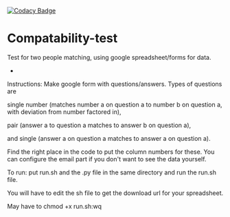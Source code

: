 [![Codacy Badge](https://api.codacy.com/project/badge/Grade/d469de280d8d4364ae46169c58c6b9f6)](https://www.codacy.com/app/maxm215/Compatability-test?utm_source=github.com&amp;utm_medium=referral&amp;utm_content=mbmartine/Compatability-test&amp;utm_campaign=Badge_Grade)
# Compatability-test
Test for two people matching, using google spreadsheet/forms for data. 


-


Instructions: Make google form with questions/answers. Types of questions are 

single number (matches number a on question a to number b on question a, with deviation from number factored in),

pair (answer a to question a matches to answer b on question a),

and single (answer a on question a matches to answer a on question a).

Find the right place in the code to put the column numbers for these. You can configure the email part if you don't want to see the data yourself. 



To run: put run.sh and the .py file in the same directory and run the run.sh file.

You will have to edit the sh file to get the download url for your spreadsheet. 

May have to chmod +x run.sh:wq
